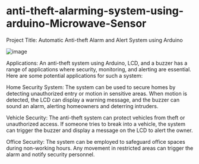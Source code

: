 # anti-theft-alarming-system-using-arduino-Microwave-Sensor
Project Title: Automatic Anti-theft Alarm and Alert System using Arduino

![image](https://github.com/AhmedRaza393371/anti-theft-alarming-system-using-arduino-Microwave-Sensor/assets/145160224/e6809ed9-8357-4ce2-81b8-797bce6fb1a0)

Applications:
An anti-theft system using Arduino, LCD, and a buzzer has a range of applications where security, monitoring, and alerting are essential.
Here are some potential applications for such a system:

Home Security System: The system can be used to secure homes by detecting unauthorized entry or motion in sensitive areas. When motion is detected, the LCD can display a warning message, and the buzzer can sound an alarm, alerting homeowners and deterring intruders.

Vehicle Security: The anti-theft system can protect vehicles from theft or unauthorized access. If someone tries to break into a vehicle, the system can trigger the buzzer and display a message on the LCD to alert the owner.

Office Security: The system can be employed to safeguard office spaces during non-working hours. Any movement in restricted areas can trigger the alarm and notify security personnel.

